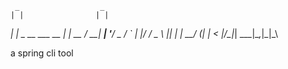      _                  _    
    | |                | |   
 ___| |_ _ __ ___  __ _| | __
/ __| __| '__/ _ \/ _` | |/ /
\__ \ |_| | |  __/ (_| |   < 
|___/\__|_|  \___|\__,_|_|\_\
                             
                             
a spring cli tool
